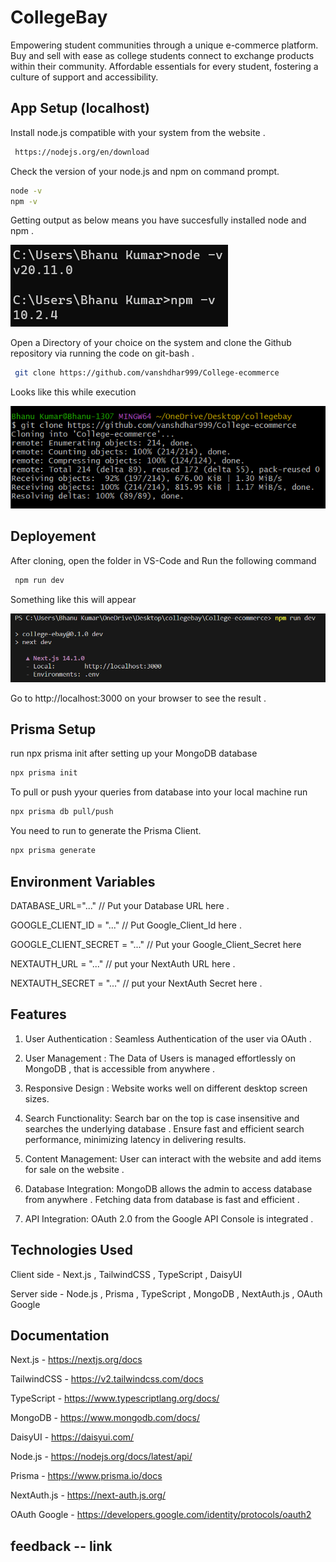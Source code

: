 # CollegeBay

Empowering student communities through a unique e-commerce platform. Buy and sell with ease as college students connect to exchange products within their community. Affordable essentials for every student, fostering a culture of support and accessibility.

## App Setup (localhost)

Install node.js compatible with your system from the website . 
```bash
 https://nodejs.org/en/download
  ```

  Check the version of your node.js and npm on command prompt.
  
  ```bash
 node -v
npm -v
  ```
Getting output as below means you have succesfully installed node and npm .

![App Screenshot](public/npm.png?text=App+Screenshot+Here)


Open a Directory of your choice on the system and clone the Github repository via running the code on git-bash .

```bash
 git clone https://github.com/vanshdhar999/College-ecommerce
  ```

Looks like this while execution 


![App Screenshot](public/glone.png?text=App+Screenshot+Here)



## Deployement 
After cloning, open the folder in VS-Code and Run the following command
```bash
 npm run dev
  ```
Something like this will appear 

![App Screenshot](public/host.png?text=App+Screenshot+Here)


Go to http://localhost:3000 on your browser to see the result .

## Prisma Setup
run npx prisma init after setting up your MongoDB database 
```bash
npx prisma init
```
To pull or push yyour queries from database into your local machine run 
```bash
npx prisma db pull/push
```
You need to run to generate the Prisma Client.
```bash
npx prisma generate
```


## Environment Variables
DATABASE_URL="..." // Put your Database URL here . 

GOOGLE_CLIENT_ID = "..." // Put Google_Client_Id here .

GOOGLE_CLIENT_SECRET = "..." // Put your Google_Client_Secret here

NEXTAUTH_URL = "..." // put your NextAuth URL here .

NEXTAUTH_SECRET = "..." // put your NextAuth Secret here .

## Features 


1. User Authentication : Seamless Authentication of the user via OAuth .

2. User Management : The Data of Users is managed effortlessly on MongoDB , that is accessible from anywhere .

3. Responsive Design : Website works well on different desktop screen sizes. 


4. Search Functionality: Search bar on the top is case insensitive and searches the underlying database .
Ensure fast and efficient search performance, minimizing latency in delivering results.

5. Content Management: User can interact with the website and add items for sale on the website .

6. Database Integration: MongoDB allows the admin to access database from anywhere . Fetching data from database is fast and efficient .

7. API Integration: OAuth 2.0 from the Google API Console is integrated .











## Technologies Used

Client side - Next.js , TailwindCSS , TypeScript , DaisyUI 

Server side - Node.js , Prisma , TypeScript , MongoDB , NextAuth.js , OAuth Google

## Documentation

Next.js - https://nextjs.org/docs

TailwindCSS - https://v2.tailwindcss.com/docs

TypeScript - https://www.typescriptlang.org/docs/

MongoDB - https://www.mongodb.com/docs/

DaisyUI - https://daisyui.com/

Node.js - https://nodejs.org/docs/latest/api/

Prisma - https://www.prisma.io/docs

NextAuth.js - https://next-auth.js.org/

OAuth Google - https://developers.google.com/identity/protocols/oauth2

## feedback -- link





















